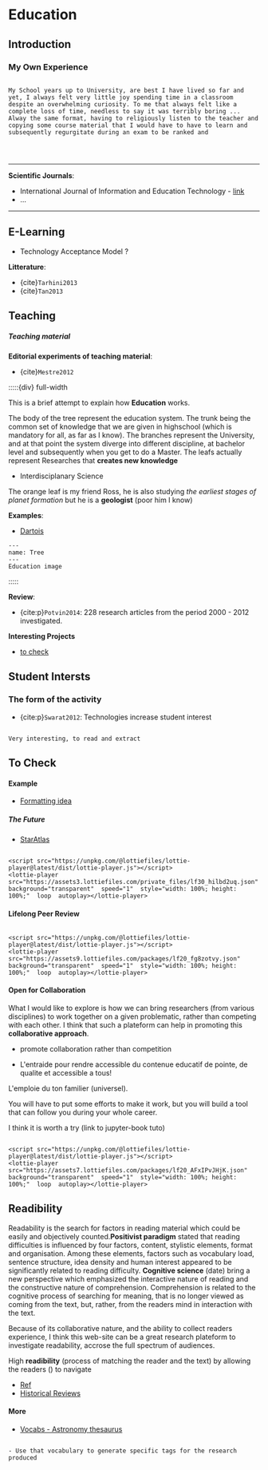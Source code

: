# Education

## Introduction

### My Own Experience

```{epigraph}

My School years up to University, are best I have lived so far and yet, I always felt very little joy spending time in a classroom despite an overwhelming curiosity. To me that always felt like a complete loss of time, needless to say it was terribly boring ... Alway the same format, having to religiously listen to the teacher and copying some course material that I would have to have to learn and subsequently regurgitate during an exam to be ranked and 




```



***
**Scientific Journals**:
- International Journal of Information and Education Technology - [link](http://ojs.ejournal.net/index.php/ijiet/index)
- ...

***


## E-Learning

- Technology Acceptance Model ?

**Litterature**: 

- {cite}`Tarhini2013`
- {cite}`Tan2013`



## Teaching


<h5>Teaching material</h5>

**Editorial experiments of teaching material**:

- {cite}`Mestre2012`

:::::{div} full-width

<article id="P1">

<div id="subdiv2">

This is a brief attempt to explain how **Education** works.
    
The body of the tree represent the education system. The trunk being the common set of knowledge that we are given in highschool (which is mandatory for all, as far as I know). The branches represent the University, and at that point the system diverge into different discipline, at bachelor level and subsequently when you get to do a Master. The leafs actually represent Researches that **creates new knowledge**    
    
- Interdisciplanary Science
    
The orange leaf is my friend Ross, he is also studying *the earliest stages of planet formation* but he is a **geologist** (poor him I know)    
  
**Examples**:
    
- [Dartois](http://hebergement.u-psud.fr/edartois/Teaching.html)

</div>
    
    
    
<div id="subdiv2">



```{figure} Docs/Education_tree.png
---
name: Tree
---
Education image
```

</div>
    

</article>
    
:::::


**Review**: 
- {cite:p}`Potvin2014`: 228 research articles from the period 2000 - 2012 investigated. 


**Interesting Projects**
- [to check](https://science.lu/fr/science-next/platform-meeting-and-helping-young-science-and-technology-enthusiasts)

## Student Intersts

### The form of the activity

- {cite:p}`Swarat2012`: Technologies increase student interest

```{note}

Very interesting, to read and extract

```

## To Check



<h4>Example</h4>

- [Formatting idea](https://www.julian.com/)

<h5>The Future</h5>

- [StarAtlas](https://staratlas.com/)

```{margin}

<script src="https://unpkg.com/@lottiefiles/lottie-player@latest/dist/lottie-player.js"></script>
<lottie-player src="https://assets3.lottiefiles.com/private_files/lf30_hilbd2uq.json"  background="transparent"  speed="1"  style="width: 100%; height: 100%;"  loop  autoplay></lottie-player>

```

<h4><strong> Lifelong Peer Review </strong></h4>

```{margin}

<script src="https://unpkg.com/@lottiefiles/lottie-player@latest/dist/lottie-player.js"></script>
<lottie-player src="https://assets9.lottiefiles.com/packages/lf20_fg8zotvy.json"  background="transparent"  speed="1"  style="width: 100%; height: 100%;"  loop  autoplay></lottie-player>

```


<h4><strong> Open for Collaboration </strong></h4>

What I would like to explore is how we can bring researchers (from various disciplines) to work together on a given problematic, rather than competing with each other. I think that such a plateform can help in promoting this **collaborative approach**.

- promote collaboration rather than competition

- L'entraide pour rendre accessible du contenue educatif de pointe, de qualite et accessible a tous!

L'emploie du ton familier (universel).

You will have to put some efforts to make it work, but you will build a tool that can follow you during your whole career. 

I think it is worth a try (link to jupyter-book tuto)



```{margin}

<script src="https://unpkg.com/@lottiefiles/lottie-player@latest/dist/lottie-player.js"></script>
<lottie-player src="https://assets7.lottiefiles.com/packages/lf20_AFxIPvJHjK.json"  background="transparent"  speed="1"  style="width: 100%; height: 100%;"  loop  autoplay></lottie-player>

```





## Readibility


Readability is the search for factors in reading material which could be easily and objectively counted.**Positivist paradigm** stated that reading difficulties is influenced by four factors, content, stylistic elements, format and organisation. Among these elements, factors such as vocabulary load, sentence structure, idea density and human interest appeared to be significantly related to reading difficulty. **Cognitive science** (date) bring a new perspective which emphasized the interactive nature of reading and the constructive nature of comprehension. Comprehension is related to the cognitive process of searching for meaning, that is no longer viewed as coming from the text, but, rather, from the readers mind in interaction with the text.

Because of its collaborative nature, and the ability to collect readers experience, I think this web-site can be a great research plateform to investigate readability, accrose the full spectrum of audiences. 

High **readibility** (process of matching the reader and the text) by allowing the readers () to navigate


- [Ref](https://scholar.google.co.uk/scholar?q=Alexander,+P.+%26+Fox,+E.+(2006).%E2%80%9CA+historical+perspective+on+reading+research+and+practice&hl=fr&as_sdt=0&as_vis=1&oi=scholart)
- [Historical Reviews](https://pressbooks.howardcc.edu/app/uploads/sites/10/2019/06/A_Historical_Perspective_on_Reading_Research_and_P.pdf)

<h4>More</h4>

- [Vocabs - Astronomy thesaurus](https://vocabs.ardc.edu.au/repository/api/lda/aas/the-unified-astronomy-thesaurus/current/resource.html?uri=http://astrothesaurus.org/uat/2092)

```{note}

- Use that vocabulary to generate specific tags for the research produced

```


